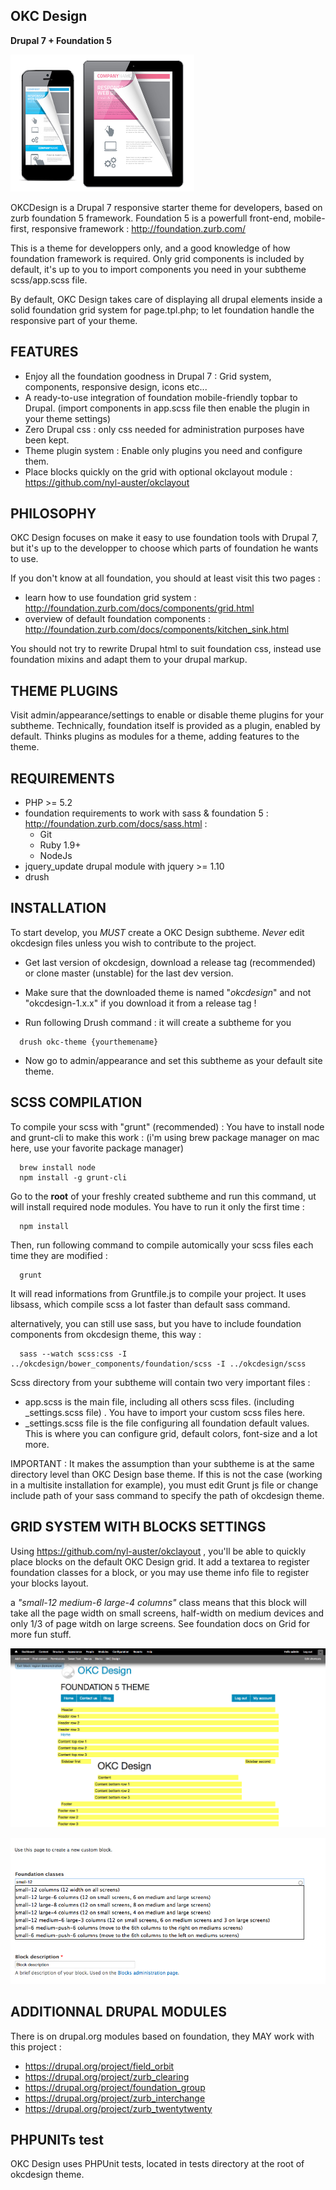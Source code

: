 OKC Design
-------------

**Drupal 7 + Foundation 5**

![Logo](https://raw.githubusercontent.com/nyl-auster/okcdesign/master/screenshot.png)

OKCDesign is a Drupal 7 responsive starter theme for developers, based on zurb foundation 5 framework.
Foundation 5 is a powerfull front-end, mobile-first, responsive framework : http://foundation.zurb.com/

This is a theme for developpers only, and a good knowledge of how foundation framework is required.
Only grid components is included by default, it's up to you to import components you need
in your subtheme scss/app.scss file.

By default, OKC Design takes care of displaying all drupal elements inside a solid foundation grid system for page.tpl.php;
to let foundation handle the responsive part of your theme.

FEATURES
---------

- Enjoy all the foundation goodness in Drupal 7 :  Grid system, components, responsive design, icons etc...
- A ready-to-use integration of foundation mobile-friendly topbar to Drupal. (import components in app.scss file then enable the plugin in your theme settings)
- Zero Drupal css : only css needed for administration purposes have been kept.
- Theme plugin system : Enable only plugins you need and configure them.
- Place blocks quickly on the grid with optional okclayout module : https://github.com/nyl-auster/okclayout

PHILOSOPHY
----------

OKC Design focuses on make it easy to use foundation tools with Drupal 7, but it's up to the developper to choose which parts of foundation he wants to use.

If you don't know at all foundation, you should at least visit this two pages :
- learn how to use foundation grid system : http://foundation.zurb.com/docs/components/grid.html
- overview of default foundation components : http://foundation.zurb.com/docs/components/kitchen_sink.html

You should not try to rewrite Drupal html to suit foundation css, instead use foundation mixins and adapt them to your drupal markup.

THEME PLUGINS
-------------

Visit admin/appearance/settings to enable or disable theme plugins for your subtheme.
Technically, foundation itself is provided as a plugin, enabled by default.
Thinks plugins as modules for a theme, adding features to the theme.

REQUIREMENTS
-------------

- PHP >= 5.2 
- foundation requirements to work with sass & foundation 5 : http://foundation.zurb.com/docs/sass.html :
  - Git
  - Ruby 1.9+
  - NodeJs
- jquery_update drupal module with jquery >= 1.10
- drush

INSTALLATION
-----------------

To start develop, you  *MUST* create a OKC Design subtheme. *Never* edit okcdesign files unless you wish to contribute to the project.

- Get last version of okcdesign, download a release tag (recommended) or clone master (unstable) for
  the last dev version.

- Make sure that the downloaded theme is named "*okcdesign*" and not "okcdesign-1.x.x" if you download it from a release tag !

- Run following Drush command : it will create a subtheme for you 

```shell
  drush okc-theme {yourthemename}
```
- Now go to admin/appearance and set this subtheme as your default site theme.

SCSS COMPILATION
------------------------------------

To compile your scss with "grunt" (recommended) :
You have to install node and grunt-cli to make this work :
(i'm using brew package manager on mac here, use your favorite package manager)

```shell
  brew install node
  npm install -g grunt-cli
```

Go to the **root** of your freshly created subtheme and run this command, ut will install required node modules. You have to run it only the first time : 

```shell
  npm install
```

Then, run following command to compile automically your scss files each time they are modified :

```shell
  grunt
```

It will read informations from Gruntfile.js to compile your project.
It uses libsass, which compile scss a lot faster than default sass command.

alternatively, you can still use sass, but you have to include foundation components from okcdesign theme, this way :

```shell
  sass --watch scss:css -I ../okcdesign/bower_components/foundation/scss -I ../okcdesign/scss
```
Scss directory from your subtheme will contain two very important files :
  - app.scss is the main file, including all others scss files. (including _settings.scss file) . You have to import your custom scss files here.
  - _settings.scss file is the file configuring all foundation default values. This is where you can configure grid, default colors, font-size and a lot more.

IMPORTANT :
It makes the assumption than your subtheme is at the same directory level than OKC Design base theme.
If this is not the case (working in a multisite installation for example), you must edit Grunt js file or change include path of your sass command to specify the path of okcdesign theme.

GRID SYSTEM WITH BLOCKS SETTINGS
--------------------------------

Using https://github.com/nyl-auster/okclayout , you'll be able to quickly place blocks on the default OKC Design grid.
It add a textarea to register foundation classes for a block, or you may use theme info file to register your blocks layout.

a *"small-12 medium-6 large-4 columns"* class means that this block will take all the page width on small screens, half-width on medium devices and only 1/3 of page witdh on large screens.
See foundation docs on Grid for more fun stuff.

![Logo](https://raw.githubusercontent.com/nyl-auster/okcdesign/master/images/demo-regions.png)

![Logo](https://raw.githubusercontent.com/nyl-auster/okcdesign/master/images/demo-block.png)

ADDITIONNAL DRUPAL MODULES
--------------------------------

There is on drupal.org modules based on foundation, they MAY work with this project :
- https://drupal.org/project/field_orbit
- https://drupal.org/project/zurb_clearing
- https://drupal.org/project/foundation_group
- https://drupal.org/project/zurb_interchange
- https://drupal.org/project/zurb_twentytwenty

PHPUNITs test
------------------------------------

OKC Design uses PHPUnit tests, located in tests directory at the root of okcdesign theme.


